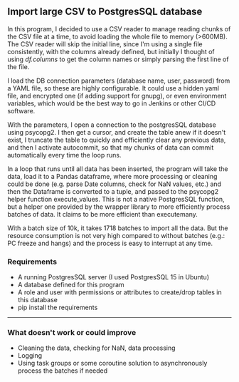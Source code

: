 ## Import large CSV to PostgresSQL database

In this program, I decided to use a CSV reader to manage reading chunks of the CSV file at a time, to avoid loading the whole file to memory (>600MB).
The CSV reader will skip the initial line, since I'm using a single file consistently, with the columns already defined, 
but initially I thought of using _df.columns_ to get the column names or simply parsing the first line of the file.

I load the DB connection parameters (database name, user, password) from a YAML file, so these are highly configurable. 
It could use a hidden yaml file, and encrypted one (if adding support for gnupg),
or even environment variables, which would be the best way to go in Jenkins or other CI/CD software.

With the parameters, I open a connection to the postgresSQL database using psycopg2. I then get a cursor, and create the table anew if it doesn't exist, 
I truncate the table to quickly and efficiently clear any previous data, and then I activate autocommit, so that my chunks of data can commit automatically every time the loop runs.

In a loop that runs until all data has been inserted, the program will take the data, load it to a Pandas dataframe, 
where more processing or cleaning could be done (e.g. parse Date columns, check for NaN values, etc.) and then 
the Dataframe is converted to a tuple, and passed to the psycopg2 helper function execute_values. 
This is not a native PostgresSQL function, but a helper one provided by the wrapper library to more efficiently process batches of data. It claims to be more efficient than executemany.

With a batch size of 10k, it takes 1718 batches to import all the data. But the resource consumption is not very high compared to without batches (e.g.: PC freeze and hangs) 
and the process is easy to interrupt at any time. 

### Requirements
- A running PostgresSQL server (I used PostgresSQL 15 in Ubuntu)
- A database defined for this program
- A role and user with permissions or attributes to create/drop tables in this database
- pip install the requirements
---
### What doesn't work or could improve
- Cleaning the data, checking for NaN, data processing
- Logging
- Using task groups or some coroutine solution to asynchronously process the batches if needed